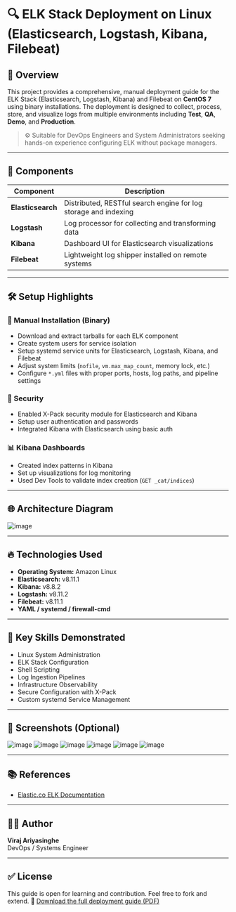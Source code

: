# 🔍 ELK Stack Deployment on Linux (Elasticsearch, Logstash, Kibana, Filebeat)

## 📌 Overview

This project provides a comprehensive, manual deployment guide for the ELK Stack (Elasticsearch, Logstash, Kibana) and Filebeat on **CentOS 7** using binary installations. The deployment is designed to collect, process, store, and visualize logs from multiple environments including **Test**, **QA**, **Demo**, and **Production**.

> ⚙️ Suitable for DevOps Engineers and System Administrators seeking hands-on experience configuring ELK without package managers.

---

## 📁 Components

| Component     | Description                                                    |
|---------------|----------------------------------------------------------------|
| **Elasticsearch** | Distributed, RESTful search engine for log storage and indexing |
| **Logstash**      | Log processor for collecting and transforming data           |
| **Kibana**        | Dashboard UI for Elasticsearch visualizations                 |
| **Filebeat**      | Lightweight log shipper installed on remote systems          |

---

## 🛠️ Setup Highlights

### 🔧 Manual Installation (Binary)
- Download and extract tarballs for each ELK component
- Create system users for service isolation
- Setup systemd service units for Elasticsearch, Logstash, Kibana, and Filebeat
- Adjust system limits (`nofile`, `vm.max_map_count`, memory lock, etc.)
- Configure `*.yml` files with proper ports, hosts, log paths, and pipeline settings

### 🔐 Security
- Enabled X-Pack security module for Elasticsearch and Kibana
- Setup user authentication and passwords
- Integrated Kibana with Elasticsearch using basic auth

### 📊 Kibana Dashboards
- Created index patterns in Kibana
- Set up visualizations for log monitoring
- Used Dev Tools to validate index creation (`GET _cat/indices`)

---

## 🌐 Architecture Diagram

![image](https://github.com/user-attachments/assets/97ec94ee-e54c-4b3b-bceb-65cf6dbaefff)



---

## 🔥 Technologies Used

- **Operating System:** Amazon Linux
- **Elasticsearch:** v8.11.1
- **Kibana:** v8.8.2
- **Logstash:** v8.11.2
- **Filebeat:** v8.11.1
- **YAML / systemd / firewall-cmd**

---

## 🧠 Key Skills Demonstrated

- Linux System Administration
- ELK Stack Configuration
- Shell Scripting
- Log Ingestion Pipelines
- Infrastructure Observability
- Secure Configuration with X-Pack
- Custom systemd Service Management

---

## 📸 Screenshots (Optional)

![image](https://github.com/user-attachments/assets/3e97b7d5-07a3-4c7b-9241-3945a7cf86ee)
![image](https://github.com/user-attachments/assets/5d577833-bf34-407d-a3b4-3611e189eba8)
![image](https://github.com/user-attachments/assets/c20e9a6d-b72c-465e-ad44-ae59675e4e80)
![image](https://github.com/user-attachments/assets/593dafb4-9f74-4cba-b6ab-da6a909dadde)
![image](https://github.com/user-attachments/assets/d6b3553c-d0ff-4951-9fe1-b2fc8ec88d07)
![image](https://github.com/user-attachments/assets/1bd2c98b-60ca-4999-9036-ae4517b75614)




---

## 📚 References

- [Elastic.co ELK Documentation](https://www.elastic.co/guide/en/)

---

## 👨‍💻 Author

**Viraj Ariyasinghe**  
DevOps / Systems Engineer

---

## ✅ License

This guide is open for learning and contribution. Feel free to fork and extend.
📄 [Download the full deployment guide (PDF)](./Guide_ELK-Stack-Deployment.pdf)

